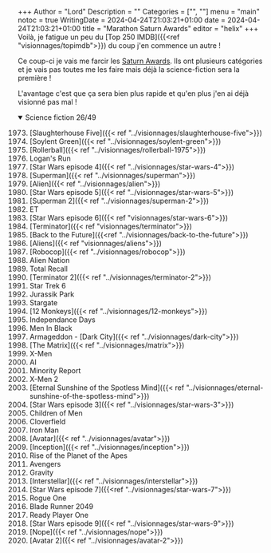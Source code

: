 +++
Author = "Lord"
Description = ""
Categories = ["", ""]
menu = "main"
notoc = true
WritingDate = 2024-04-24T21:03:21+01:00
date = 2024-04-24T21:03:21+01:00
title = "Marathon Saturn Awards"
editor = "helix"
+++
Voilà, je fatigue un peu du [Top 250 IMDB]({{<ref "visionnages/topimdb">}}) du coup j'en commence un autre !

Ce coup-ci je vais me farcir les [Saturn Awards](https://fr.wikipedia.org/wiki/Saturn_Awards).
Ils ont plusieurs catégories et je vais pas toutes me les faire mais déjà la science-fiction sera la première !

L'avantage c'est que ça sera bien plus rapide et qu'en plus j'en ai déjà visionné pas mal !

<details open><summary>Science fiction 26/49</summary>

1973. [Slaughterhouse Five]({{< ref "../visionnages/slaughterhouse-five">}})
1975. [Soylent Green]({{< ref "../visionnages/soylent-green">}})
1976. [Rollerball]({{< ref "../visionnages/rollerball-1975">}})
1977. Logan's Run
1978. [Star Wars episode 4]({{< ref "../visionnages/star-wars-4">}})
1979. [Superman]({{< ref "../visionnages/superman">}})
1980. [Alien]({{< ref "../visionnages/alien">}})
1981. [Star Wars episode 5]({{< ref "../visionnages/star-wars-5">}})
1982. [Superman 2]({{< ref "../visionnages/superman-2">}})
1983. ET
1984. [Star Wars episode 6]({{< ref "visionnages/star-wars-6">}})
1985. [Terminator]({{< ref "visionnages/terminator">}})
1986. [Back to the Future]({{<ref "../visionnages/back-to-the-future">}})
1987. [Aliens]({{< ref "visionnages/aliens">}})
1988. [Robocop]({{< ref "../visionnages/robocop">}})
1990. Alien Nation
1991. Total Recall
1992. [Terminator 2]({{< ref "../visionnages/terminator-2">}})
1993. Star Trek 6
1994. Jurassik Park
1995. Stargate
1996. [12 Monkeys]({{< ref "../visionnages/12-monkeys">}})
1997. Independance Days
1998. Men In Black
1999. Armageddon - [Dark City]({{< ref "../visionnages/dark-city">}})
2000. [The Matrix]({{< ref "../visionnages/matrix">}})
2001. X-Men
2002. AI
2003. Minority Report
2004. X-Men 2
2005. [Eternal Sunshine of the Spotless Mind]({{< ref "../visionnages/eternal-sunshine-of-the-spotless-mind">}})
2006. [Star Wars episode 3]({{< ref "../visionnages/star-wars-3">}})
2007. Children of Men
2008. Cloverfield
2009. Iron Man
2010. [Avatar]({{< ref "../visionnages/avatar">}})
2011. [Inception]({{< ref "../visionnages/inception">}})
2012. Rise of the Planet of the Apes
2013. Avengers
2014. Gravity
2015. [Interstellar]({{< ref "../visionnages/interstellar">}})
2016. [Star Wars episode 7]({{<ref "../visionnages/star-wars-7">}})
2017. Rogue One
2018. Blade Runner 2049
2019. Ready Player One
2021. [Star Wars episode 9]({{< ref "../visionnages/star-wars-9">}})
2022. [Nope]({{< ref "../visionnages/nope">}})
2023. [Avatar 2]({{< ref "../visionnages/avatar-2">}})

</details>
